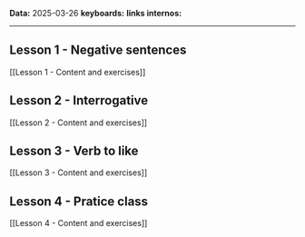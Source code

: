 
**Data:** 2025-03-26
**keyboards:** 
**links internos:** 
___


## Lesson 1 - Negative sentences 

[[Lesson 1 - Content and exercises]] 

## Lesson  2 - Interrogative

[[Lesson 2 - Content and exercises]]

## Lesson 3 - Verb to like

[[Lesson 3 - Content and exercises]]

## Lesson 4 - Pratice class

[[Lesson 4 - Content and exercises]]




